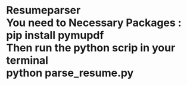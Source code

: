 # Resumeparser <br/> You need to Necessary Packages : <br/> pip install pymupdf <br/> Then run the python scrip in your terminal <br/> python parse_resume.py

